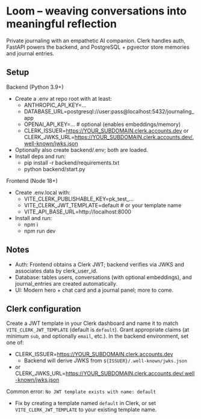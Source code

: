 # Loom – weaving conversations into meaningful reflection

Private journaling with an empathetic AI companion. Clerk handles auth, FastAPI powers the backend, and PostgreSQL + pgvector store memories and journal entries.

## Setup

Backend (Python 3.9+)
- Create a .env at repo root with at least:
  - ANTHROPIC_API_KEY=...
  - DATABASE_URL=postgresql://user:pass@localhost:5432/journaling_app
  - OPENAI_API_KEY=...  # optional (enables embeddings/memory)
  - CLERK_ISSUER=https://YOUR_SUBDOMAIN.clerk.accounts.dev
    or CLERK_JWKS_URL=https://YOUR_SUBDOMAIN.clerk.accounts.dev/.well-known/jwks.json
- Optionally also create backend/.env; both are loaded.
- Install deps and run:
  - pip install -r backend/requirements.txt
  - python backend/start.py

Frontend (Node 18+)
- Create .env.local with:
  - VITE_CLERK_PUBLISHABLE_KEY=pk_test_...
  - VITE_CLERK_JWT_TEMPLATE=default   # or your template name
  - VITE_API_BASE_URL=http://localhost:8000
- Install and run:
  - npm i
  - npm run dev

## Notes
- Auth: Frontend obtains a Clerk JWT; backend verifies via JWKS and associates data by clerk_user_id.
- Database: tables users, conversations (with optional embeddings), and journal_entries are created automatically.
- UI: Modern hero + chat card and a journal panel; more to come.

## Clerk configuration

Create a JWT template in your Clerk dashboard and name it to match `VITE_CLERK_JWT_TEMPLATE` (default is `default`).
Grant appropriate claims (at minimum `sub`, and optionally `email`, etc.).
In the backend environment, set one of:

- CLERK_ISSUER=https://YOUR_SUBDOMAIN.clerk.accounts.dev
  - Backend will derive JWKS from `${ISSUER}/.well-known/jwks.json`
- or CLERK_JWKS_URL=https://YOUR_SUBDOMAIN.clerk.accounts.dev/.well-known/jwks.json

Common error: `No JWT template exists with name: default`
- Fix by creating a template named `default` in Clerk, or set `VITE_CLERK_JWT_TEMPLATE` to your existing template name.

